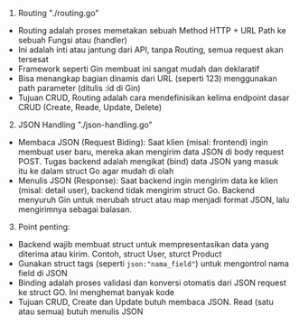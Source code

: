1. Routing "./routing.go"
- Routing adalah proses memetakan sebuah Method HTTP + URL Path ke sebuah Fungsi atau (handler)
- Ini adalah inti atau jantung dari API, tanpa Routing, semua request akan tersesat
- Framework seperti Gin membuat ini sangat mudah dan deklaratif
- Bisa menangkap bagian dinamis dari URL (seperti 123) menggunakan path parameter (ditulis :id di Gin)
- Tujuan CRUD, Routing adalah cara mendefinisikan kelima endpoint dasar CRUD (Create, Reade, Update, Delete)

2. JSON Handling "./json-handling.go"
- Membaca JSON (Request Biding): Saat klien (misal: frontend) ingin membuat user baru, mereka akan mengirim data JSON di body request POST. Tugas backend adalah mengikat (bind) data JSON yang masuk itu ke dalam struct Go agar mudah di olah
- Menulis JSON (Response): Saat backend ingin mengirim data ke klien (misal: detail user), backend tidak mengirim struct Go. Backend menyuruh Gin untuk merubah struct atau map menjadi format JSON, lalu mengirimnya sebagai balasan.

3. Point penting:
- Backend wajib membuat struct untuk mempresentasikan data yang diterima atau kirim. Contoh, struct User, sturct Product
- Gunakan struct tags (seperti `json:"nama_field"`) untuk mengontrol nama field di JSON
- Binding adalah proses validasi dan konversi otomatis dari JSON request ke struct GO. Ini menghemat banyak kode
- Tujuan CRUD, Create dan Update butuh membaca JSON. Read (satu atau semua) butuh menulis JSON